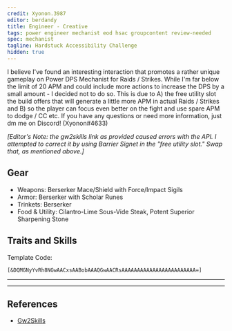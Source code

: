 ```yaml
---
credit: Xyonon.3987
editor: berdandy
title: Engineer - Creative
tags: power engineer mechanist eod hsac groupcontent review-needed
spec: mechanist
tagline: Hardstuck Accessibility Challenge
hidden: true
---
```


I believe I've found an interesting interaction that promotes a rather unique gameplay on Power DPS Mechanist for Raids / Strikes. While I'm far below the limit of 20 APM and could include more actions to increase the DPS by a small amount - I decided not to do so. This is due to A) the free utility slot the build offers that will generate a little more APM in actual Raids / Strikes and B) so the player can focus even better on the fight and use spare APM to dodge / CC etc. If you have any questions or need more information, just dm me on Discord! (Xyonon#4633)

_[Editor's Note: the gw2skills link as provided caused errors with the API. I attempted to correct it by using Barrier Signet in the "free utility slot." Swap that, as mentioned above.]_

## Gear

- Weapons: Berserker Mace/Shield with Force/Impact Sigils
- Armor: Berserker with Scholar Runes
- Trinkets: Berserker
- Food & Utility: Cilantro-Lime Sous-Vide Steak, Potent Superior Sharpening Stone

## Traits and Skills

Template Code:

`[&DQMGNyYvRh8NGwAACxsAABobAAAQGwAACRsAAAAAAAAAAAAAAAAAAAAAAAA=]`

---

<div
  data-armory-embed='skills'
  data-armory-ids='63049,63262,63253,63111,63095'
>
</div>
<div
  data-armory-embed='specializations'
  data-armory-ids='6,38,70'
  data-armory-6-traits='1882,482,1947'
  data-armory-38-traits='1914,1923,526'
  data-armory-70-traits='2279,2294,2292'
>
</div>
<script async src='https://unpkg.com/armory-embeds@^0.x.x/armory-embeds.js'></script>

---

## References

- [Gw2Skills](http://en.gw2skills.net/editor/?PegAk6lxi9ycZx44u8G%2FA-zRIYR0wXG1mAVUA2eQCjNwrhCnRA-e)
